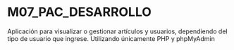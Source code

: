 # M07_PAC_DESARROLLO
Aplicación para visualizar o gestionar artículos y usuarios, dependiendo del tipo de usuario que ingrese. Utilizando únicamente PHP y phpMyAdmin 
